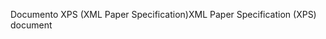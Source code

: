 <span data-ttu-id="ab972-101">Documento XPS (XML Paper Specification)</span><span class="sxs-lookup"><span data-stu-id="ab972-101">XML Paper Specification (XPS) document</span></span>